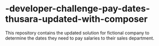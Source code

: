 # -developer-challenge-pay-dates-thusara-updated-with-composer
This repository contains the updated solution for fictional company to determine the dates they need to pay salaries to their sales department.
